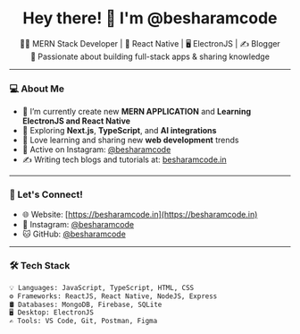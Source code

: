 <h1 align="center">Hey there! 👋 I'm @besharamcode</h1>
<p align="center">
  🧑‍💻 MERN Stack Developer | 📱 React Native | 🖥️ ElectronJS | ✍️ Blogger<br/>
  🚀 Passionate about building full-stack apps & sharing knowledge
</p>

---

### 💻 About Me

- 🔭 I’m currently create new **MERN APPLICATION** and **Learning ElectronJS and React Native**
- 🌱 Exploring **Next.js**, **TypeScript**, and **AI integrations**
- 🧠 Love learning and sharing new **web development** trends
- 📸 Active on Instagram: [@besharamcode](https://instagram.com/besharamcode)
- ✍️ Writing tech blogs and tutorials at: [besharamcode.in](https://besharamcode.in)

---

### 🔗 Let's Connect!

- 🌐 Website: [https://besharamcode.in](https://besharamcode.in)
- 📸 Instagram: [@besharamcode](https://instagram.com/besharamcode)
- 🐱 GitHub: [@besharamcode](https://github.com/besharamcode)

---

### 🛠️ Tech Stack

```bash
💡 Languages: JavaScript, TypeScript, HTML, CSS
⚙️ Frameworks: ReactJS, React Native, NodeJS, Express
🛢️ Databases: MongoDB, Firebase, SQLite
🖥️ Desktop: ElectronJS
✍️ Tools: VS Code, Git, Postman, Figma


